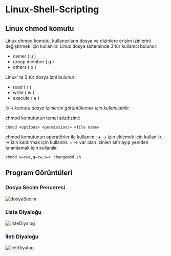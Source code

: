 # Linux-Shell-Scripting

## Linux chmod komutu
Linux chmod komutu, kullanıcıların dosya ve dizinlere erişim izinlerini değiştirmek için kullanılır.
Linux dosya sisteminde 3 tür kullanıcı bulunur:
* owner ( u )
* group member ( g )
* others ( o )

Linux' ta 3 tür dosya izni bulunur: 

* read ( r )
* write ( w )
* execute ( e )

*ls -l komutu dosya izinlerini görüntülemek için kullanılabilir.*

chmod komutunun temel sözdizimi:
```
chmod <options> <permissions> <file name> 
```
chmod komutunun operatörler ile kullanımı:
\+  ->  izin eklemek için kullanılır.
\-  ->  izin kaldırmak için kullanılır.
\=  ->  var olan izinleri sıfırlayıp yeniden tanımlamak için kullanılır.
```
chmod u=rwe,g=rw,o=r changemod.sh
```

## Program Görüntüleri
### Dosya Seçim Penceresi
![dosyaSecim](https://github.com/rumeysaemine/Linux-Shell-Scripting/blob/main/img/img1.jpg)
### Liste Diyaloğu
![listeDiyalog](https://github.com/rumeysaemine/Linux-Shell-Scripting/blob/main/img/img3.jpg)
### İleti Diyaloğu
![iletiDiyalog](https://github.com/rumeysaemine/Linux-Shell-Scripting/blob/main/img/img4.jpg)
